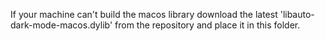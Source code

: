 If your machine can't build the macos library download the latest
'libauto-dark-mode-macos.dylib' from the repository and place it in this folder.
